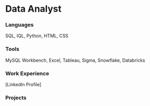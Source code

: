 # Data Analyst

### Languages
SQL, IQL, Python, HTML, CSS

### Tools
MySQL Workbench, Excel, Tableau, Sigma, Snowflake, Databricks

### Work Experience
[LinkedIn Profile]

### Projects
